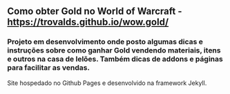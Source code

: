 ## Como obter Gold no World of Warcraft - https://trovalds.github.io/wow.gold/ <br>

### Projeto em desenvolvimento onde posto algumas dicas e instruções sobre como ganhar Gold vendendo materiais, itens e outros na casa de lelões. Também dicas de addons e páginas para facilitar as vendas. <br>

Site hospedado no Github Pages e desenvolvido na framework Jekyll.